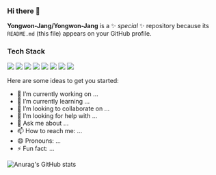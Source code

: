 ### Hi there 👋


**Yongwon-Jang/Yongwon-Jang** is a ✨ _special_ ✨ repository because its `README.md` (this file) appears on your GitHub profile.

### Tech Stack

<a href="https://go.dev" target="_blank"><img src="https://img.shields.io/badge/Go-00ADD8?style=flat-square&logo=go&logoColor=white"/></a> <a href="https://go.dev" target="_blank"><img src="https://img.shields.io/badge/Python-3776AB?style=flat-square&logo=Python&logoColor=white"/></a> <a href="https://velog.io/@colorful-stars" target="_blank"><img src="https://img.shields.io/badge/Vue.js-4FC08D?style=flat-square&logo=Vue.js&logoColor=white"/></a> <a href="https://velog.io/@colorful-stars" target="_blank"><img src="https://img.shields.io/badge/JavaScript-F7DF1E?style=flat-square&logo=JavaScript&logoColor=white"/></a> <a href="https://velog.io/@colorful-stars" target="_blank"><img src="https://img.shields.io/badge/Linux-FCC624?style=flat-square&logo=Linux&logoColor=white"/></a> <a href="https://velog.io/@colorful-stars" target="_blank"><img src="https://img.shields.io/badge/Kubernetes-326CE5?style=flat-square&logo=Kubernetes&logoColor=white"/></a> <a href="https://velog.io/@colorful-stars" target="_blank"><img src="https://img.shields.io/badge/Docker-2496ED?style=flat-square&logo=Docker&logoColor=white"/></a> <a href="https://velog.io/@colorful-stars" target="_blank"><img src="https://img.shields.io/badge/Unity-FFFFFF?style=flat-square&logo=Unity&logoColor=black"/></a>

Here are some ideas to get you started:

- 🔭 I’m currently working on ...
- 🌱 I’m currently learning ...
- 👯 I’m looking to collaborate on ...
- 🤔 I’m looking for help with ...
- 💬 Ask me about ...
- 📫 How to reach me: ...
- 😄 Pronouns: ...
- ⚡ Fun fact: ...

![Anurag's GitHub stats](https://github-readme-stats.vercel.app/api?username=Yongwon-Jang&show_icons=true&theme=material-palenight)
